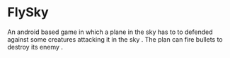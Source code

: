 # FlySky
An android based game in which a plane in the sky has to to defended against some creatures attacking it in the sky . The plan can fire bullets to destroy its enemy .
